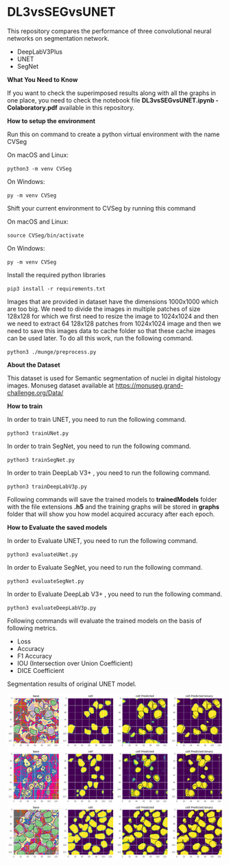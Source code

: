# DL3vsSEGvsUNET

This repository compares the performance of three convolutional neural networks on segmentation network.

* DeepLabV3Plus
* UNET
* SegNet

**What You Need to Know**

If you want to check the superimposed results along with all the graphs in one place, you need to check the notebook file **DL3vsSEGvsUNET.ipynb - Colaboratory.pdf** available in this repository.
         
**How to setup the environment** 

Run this on command to create a python virtual environment with the name CVSeg

On macOS and Linux:

`python3 -m venv CVSeg`

On Windows:

`py -m venv CVSeg`

Shift your current environment to CVSeg by running this command

On macOS and Linux:

`source CVSeg/bin/activate`

On Windows:

`py -m venv CVSeg`

Install the required python libraries

`pip3 install -r requirements.txt`

Images that are provided in dataset have the dimensions 1000x1000 which are too big. We need to divide the images in multiple patches of size 128x128 for which we first need to resize the image to 1024x1024 and then we need to extract 64 128x128 patches from 1024x1024 image and then we need to save this images data to cache folder so that these cache images can be used later. To do all this work, run the following command.

`python3 ./munge/preprocess.py`


**About the Dataset**

This dataset is used for Semantic segmentation of nuclei in digital histology images.
Monuseg dataset available at https://monuseg.grand-challenge.org/Data/

**How to train**

In order to train UNET, you need to run the following command.

`python3 trainUNet.py`

In order to train SegNet, you need to run the following command.

`python3 trainSegNet.py`

In order to train DeepLab V3+ , you need to run the following command.

`python3 trainDeepLabV3p.py`

Following commands will save the trained models to **trainedModels** folder with the file extensions **.h5** and the training graphs will be stored in **graphs** folder that will show you how model acquired accuracy after each epoch.

**How to Evaluate the saved models**

In order to Evaluate UNET, you need to run the following command.

`python3 evaluateUNet.py`

In order to Evaluate SegNet, you need to run the following command.

`python3 evaluateSegNet.py`

In order to Evaluate DeepLab V3+ , you need to run the following command.

`python3 evaluateDeepLabV3p.py`


Following commands will evaluate the trained models on the basis of following metrics. 

* Loss
* Accuracy
* F1 Accuracy
* IOU (Intersection over Union Coefficient)
* DICE Coefficient

Segmentation results of original UNET model.
<p align="center">
    <img src="graphs/res1.png" width=600></br>
    <img src="graphs/res2.png" width=600></br>
    <img src="graphs/res3.png" width=600></br>
</p>

